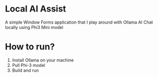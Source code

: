 # Local AI Assist

A simple Window Forms application that I play around with Ollama AI Chat locally using Phi3 Mini model

# How to run?

1. Install Ollama on your machine
2. Pull Phi-3 model
3. Build and run
